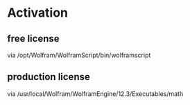 # Activation

## free license

via /opt/Wolfram/WolframScript/bin/wolframscript

## production license

via /usr/local/Wolfram/WolframEngine/12.3/Executables/math
